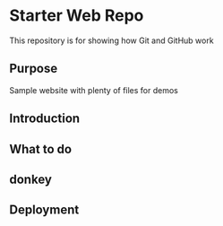 # Starter Web Repo

This repository is for showing how Git and GitHub work

## Purpose

Sample website with plenty of files for demos

## Introduction

## What to do

## donkey

## Deployment

